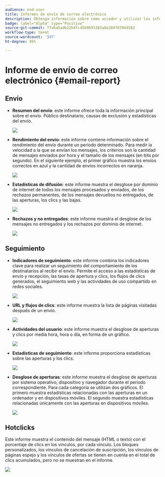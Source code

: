 ```yaml
---
audience: end-user
title: Informes de envío de correo electrónico
description: Obtenga información sobre cómo acceder y utilizar los informes de envío por correo electrónico
badge: label="Alpha" type="Positive"
source-git-commit: 7fa6a5adb22b4fc4569b93383a8e269703944582
workflow-type: tm+mt
source-wordcount: '337'
ht-degree: 95%

---
```


# Informe de envío de correo electrónico {#email-report}

## Envío

* **Resumen del envío**: este informe ofrece toda la información principal sobre el envío. Público destinatario, causas de exclusión y estadísticas del envío.

   ![](assets/reporting3.png)

* **Rendimiento del envío**: este informe contiene información sobre el rendimiento del envío durante un período determinado. Para medir la velocidad a la que se envían los mensajes, los criterios son la cantidad de mensajes enviados por hora y el tamaño de los mensajes (en bits por segundo). En el siguiente ejemplo, el primer gráfico muestra los envíos correctos en azul y la cantidad de envíos incorrectos en naranja.

   ![](assets/reporting3bis.png)

* **Estadísticas de difusión**: este informe muestra el desglose por dominio de internet de todos los mensajes procesados y enviados, de los rechazos permanentes, de los mensajes devueltos no entregados, de las aperturas, los clics y las bajas.

   ![](assets/reporting4.png)

* **Rechazos y no entregados**: este informe muestra el desglose de los mensajes no entregados y los rechazos por dominio de internet.

   ![](assets/reporting5.png)

## Seguimiento

* **Indicadores de seguimiento**: este informe combina los indicadores clave para realizar un seguimiento del comportamiento de los destinatarios al recibir el envío. Permite el acceso a las estadísticas de envío y recepción, las tasas de apertura y clics, los flujos de clics generados, el seguimiento web y las actividades de uso compartido en redes sociales.

   ![](assets/reporting6.png)

* **URL y flujos de clics**: este informe muestra la lista de páginas visitadas después de un envío.

   ![](assets/reporting7.png)

* **Actividades del usuario**: este informe muestra el desglose de aperturas y clics por media hora, hora o día, en forma de un gráfico.

   ![](assets/reporting8.png)

* **Estadísticas de seguimiento**: este informe proporciona estadísticas sobre las aperturas y los clics.

   ![](assets/reporting9.png)

* **Desglose de aperturas**: este informe muestra el desglose de aperturas por sistema operativo, dispositivo y navegador durante el período correspondiente. Para cada categoría se utilizan dos gráficos. El primero muestra estadísticas relacionadas con las aperturas en un ordenador y en dispositivos móviles. El segundo muestra estadísticas relacionadas únicamente con las aperturas en dispositivos móviles.

   ![](assets/reporting10.png)

## Hotclicks

Este informe muestra el contenido del mensaje (HTML o texto) con el porcentaje de clics en los vínculos, por cada vínculo. Los bloques personalizados, los vínculos de cancelación de suscripción, los vínculos de páginas espejo y los vínculos de ofertas se tienen en cuenta en el total de clics acumulados, pero no se muestran en el informe.

![](assets/reporting11.png)

